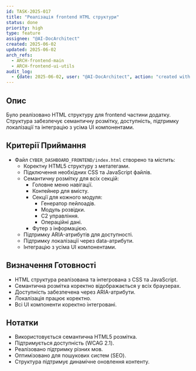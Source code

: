 ```yaml
---
id: TASK-2025-017
title: "Реалізація frontend HTML структури"
status: done
priority: high
type: feature
assignee: "@AI-DocArchitect"
created: 2025-06-02
updated: 2025-06-02
arch_refs:
  - ARCH-frontend-main
  - ARCH-frontend-ui-utils
audit_log:
  - {date: 2025-06-02, user: "@AI-DocArchitect", action: "created with status done"}
---
```

## Опис
Було реалізовано HTML структуру для frontend частини додатку. Структура забезпечує семантичну розмітку, доступність, підтримку локалізації та інтеграцію з усіма UI компонентами.

## Критерії Приймання
- Файл `CYBER_DASHBOARD_FRONTEND/index.html` створено та містить:
    - Коректну HTML5 структуру з метатегами.
    - Підключення необхідних CSS та JavaScript файлів.
    - Семантичну розмітку для всіх секцій:
        - Головне меню навігації.
        - Контейнер для вмісту.
        - Секції для кожного модуля:
            - Генератор пейлоадів.
            - Модуль розвідки.
            - C2 управління.
            - Операційні дані.
        - Футер з інформацією.
    - Підтримку ARIA-атрибутів для доступності.
    - Підтримку локалізації через data-атрибути.
    - Інтеграцію з усіма UI компонентами.

## Визначення Готовності
- HTML структура реалізована та інтегрована з CSS та JavaScript.
- Семантична розмітка коректно відображається у всіх браузерах.
- Доступність забезпечена через ARIA-атрибути.
- Локалізація працює коректно.
- Всі UI компоненти коректно інтегровані.

## Нотатки
- Використовується семантична HTML5 розмітка.
- Підтримується доступність (WCAG 2.1).
- Реалізовано підтримку різних мов.
- Оптимізовано для пошукових систем (SEO).
- Структура підтримує динамічне оновлення контенту. 